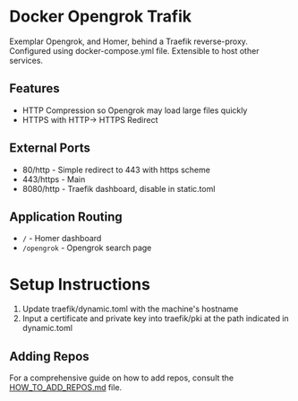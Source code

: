 # Docker Opengrok Trafik
Exemplar Opengrok, and Homer, behind a Traefik reverse-proxy.
Configured using docker-compose.yml file.
Extensible to host other services.

## Features
 * HTTP Compression so Opengrok may load large files quickly
 * HTTPS with HTTP-> HTTPS Redirect

## External Ports
 * 80/http - Simple redirect to 443 with https scheme
 * 443/https - Main
 * 8080/http - Traefik dashboard, disable in static.toml

## Application Routing
 * `/` - Homer dashboard
 * `/opengrok` - Opengrok search page

# Setup Instructions

 1. Update traefik/dynamic.toml with the machine's hostname
 1. Input a certificate and private key into traefik/pki at the path indicated in dynamic.toml

## Adding Repos

For a comprehensive guide on how to add repos, consult the [HOW_TO_ADD_REPOS.md](HOW_TO_ADD_REPOS.md) file.
